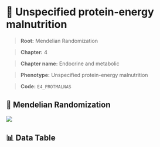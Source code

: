 # 🧪 Unspecified protein-energy malnutrition

> **Root:** Mendelian Randomization

> **Chapter:** 4  

> **Chapter name:** Endocrine and metabolic

> **Phenotype:** Unspecified protein-energy malnutrition  

> **Code:** `E4_PROTMALNAS`

## 🧬 Mendelian Randomization  

<img src="/MR/Figures/Forward/E4_PROTMALNAS.png"/>

## 📊 Data Table

<CsvTableMRF src="/MR_Data/Forward/E4_PROTMALNAS.csv"/>
